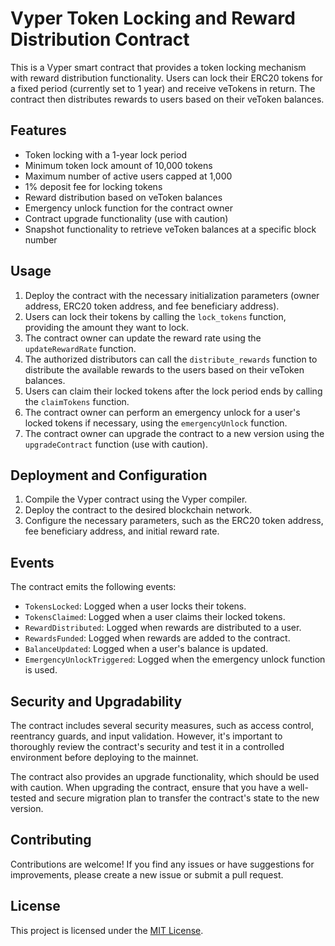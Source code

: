 # Vyper Token Locking and Reward Distribution Contract

This is a Vyper smart contract that provides a token locking mechanism with reward distribution functionality. Users can lock their ERC20 tokens for a fixed period (currently set to 1 year) and receive veTokens in return. The contract then distributes rewards to users based on their veToken balances.

## Features

- Token locking with a 1-year lock period
- Minimum token lock amount of 10,000 tokens
- Maximum number of active users capped at 1,000
- 1% deposit fee for locking tokens
- Reward distribution based on veToken balances
- Emergency unlock function for the contract owner
- Contract upgrade functionality (use with caution)
- Snapshot functionality to retrieve veToken balances at a specific block number

## Usage

1. Deploy the contract with the necessary initialization parameters (owner address, ERC20 token address, and fee beneficiary address).
2. Users can lock their tokens by calling the `lock_tokens` function, providing the amount they want to lock.
3. The contract owner can update the reward rate using the `updateRewardRate` function.
4. The authorized distributors can call the `distribute_rewards` function to distribute the available rewards to the users based on their veToken balances.
5. Users can claim their locked tokens after the lock period ends by calling the `claimTokens` function.
6. The contract owner can perform an emergency unlock for a user's locked tokens if necessary, using the `emergencyUnlock` function.
7. The contract owner can upgrade the contract to a new version using the `upgradeContract` function (use with caution).

## Deployment and Configuration

1. Compile the Vyper contract using the Vyper compiler.
2. Deploy the contract to the desired blockchain network.
3. Configure the necessary parameters, such as the ERC20 token address, fee beneficiary address, and initial reward rate.

## Events

The contract emits the following events:

- `TokensLocked`: Logged when a user locks their tokens.
- `TokensClaimed`: Logged when a user claims their locked tokens.
- `RewardDistributed`: Logged when rewards are distributed to a user.
- `RewardsFunded`: Logged when rewards are added to the contract.
- `BalanceUpdated`: Logged when a user's balance is updated.
- `EmergencyUnlockTriggered`: Logged when the emergency unlock function is used.

## Security and Upgradability

The contract includes several security measures, such as access control, reentrancy guards, and input validation. However, it's important to thoroughly review the contract's security and test it in a controlled environment before deploying to the mainnet.

The contract also provides an upgrade functionality, which should be used with caution. When upgrading the contract, ensure that you have a well-tested and secure migration plan to transfer the contract's state to the new version.

## Contributing

Contributions are welcome! If you find any issues or have suggestions for improvements, please create a new issue or submit a pull request.

## License

This project is licensed under the [MIT License](LICENSE).
